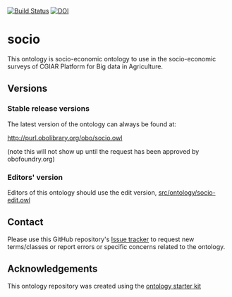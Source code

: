 [![Build Status](https://travis-ci.org/marieALaporte/socio.svg?branch=master)](https://travis-ci.org/marieALaporte/socio)
[![DOI](https://zenodo.org/badge/13996/marieALaporte/socio.svg)](https://zenodo.org/badge/latestdoi/13996/marieALaporte/socio)

# socio


This ontology is socio-economic ontology to use in the socio-economic surveys of CGIAR Platform for Big data in Agriculture.

 
## Versions


### Stable release versions

The latest version of the ontology can always be found at:

http://purl.obolibrary.org/obo/socio.owl

(note this will not show up until the request has been approved by obofoundry.org)

### Editors' version

Editors of this ontology should use the edit version, [src/ontology/socio-edit.owl](src/ontology/socio-edit.owl)

## Contact

Please use this GitHub repository's [Issue tracker](https://github.com/marieALaporte/socio/issues) to request new terms/classes or report errors or specific concerns related to the ontology.

## Acknowledgements

This ontology repository was created using the [ontology starter kit](https://github.com/INCATools/ontology-starter-kit)
